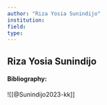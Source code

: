 ```yaml
---
author: "Riza Yosia Sunindijo"
institution:
field:
type:
---
```


## Riza Yosia Sunindijo
#### Bibliography:

![[@Sunindijo2023-kk]]